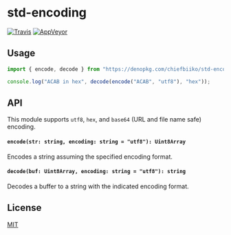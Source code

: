 # std-encoding

[![Travis](http://img.shields.io/travis/chiefbiiko/std-encoding.svg?style=flat)](http://travis-ci.org/chiefbiiko/std-encoding) [![AppVeyor](https://ci.appveyor.com/api/projects/status/github/chiefbiiko/std-encoding?branch=master&svg=true)](https://ci.appveyor.com/project/chiefbiiko/std-encoding)

## Usage

``` ts
import { encode, decode } from "https://denopkg.com/chiefbiiko/std-encoding/mod.ts";

console.log("ACAB in hex", decode(encode("ACAB", "utf8"), "hex"));
```

## API

This module supports `utf8`, `hex`, and `base64` (URL and file name safe) encoding.

#### `encode(str: string, encoding: string = "utf8"): Uint8Array`

Encodes a string assuming the specified encoding format.

#### `decode(buf: Uint8Array, encoding: string = "utf8"): string`

Decodes a buffer to a string with the indicated encoding format.

## License

[MIT](./LICENSE)
